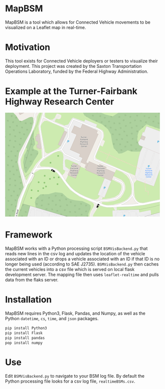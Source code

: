 # MapBSM
MapBSM is a tool which allows for Connected Vehicle movements to be visualized on a Leaflet map in real-time.

# Motivation
This tool exists for Connected Vehicle deployers or testers to visualize their deployment. This project was created by the Saxton Transportation Operations Laboratory, funded by the Federal Highway Administration.

# Example at the Turner-Fairbank Highway Research Center
![Settings Window](https://github.com/sjhegde/MapBSM/blob/master/MapBSMimage.PNG)

# Framework
MapBSM works with a Python processing script `BSMVisBackend.py` that reads new lines in the csv log and updates the location of the vehicle associated with an ID or drops a vehicle associated with an ID if that ID is no longer being used (according to SAE J2735). `BSMVisBackend.py` then caches the current vehicles into a csv file which is served on local flask development server. The mapping file then uses `leaflet-realtime` and pulls data from the flaks server. 

# Installation

MapBSM requires Python3, Flask, Pandas, and Numpy, as well as the Python `datetime`, `cs`, `time`, and `json` packages. 

```
pip install Python3
pip install Flask 
pip install pandas
pop install numpy
```


# Use

Edit `BSMVisBackend.py` to navigate to your BSM log file. By default the Python processing file looks for a csv log file, `realtimeBSMs.csv`.
